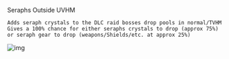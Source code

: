 Seraphs Outside UVHM

	Adds seraph crystals to the DLC raid bosses drop pools in normal/TVHM
	Gives a 100% chance for either seraphs crystals to drop (approx 75%) or seraph gear to drop (weapons/Shields/etc. at approx 25%)
				
![img](https://i.imgur.com/nnxlajn.jpg)		
